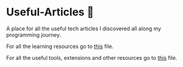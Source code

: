 # Useful-Articles :newspaper:
A place for all the useful tech articles I discovered all along my programming journey.

For all the learning resources go to [this](https://github.com/Quadrified/Useful-Links/blob/master/Learning-Resources.md#learning-resources-books) file.

For all the useful tools, extensions and other resources go to [this](https://github.com/Quadrified/Useful-Links/tree/master#useful-links) file.
